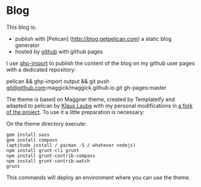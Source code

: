 # Blog

This blog is:
  * publish with [Pelican] (http://blog.getpelican.com) a static blog generator
  * hosted by [github](https://github.com) with github pages

I use [ghp-import](https://github.com/davisp/ghp-import) to publish the content
of the blog on my github user pages with a dedicated repository:

  pelican && ghp-import output && git push git@github.com:maggick/maggick.github.io.git gh-pages:master

The theme is based on Maggner theme, created by Templateify and adapted to
pelican by [Klaus Laube](https://github.com/kplaube/maggner-pelican) with
my personal modifications in
[a fork of the project](https://github.com/maggick/maggner-pelican).
To use it a little preparation is necessary:

On the theme directory execute:

    gem install sass
    gem install compass
    (aptitude install / pacman -S / whatever nodejs)
    npm install grunt-cli grunt
    npm install grunt-contrib-compass
    npm install grunt-contrib-watch
    grunt

This commands will deploy an environment where you can use the theme.

